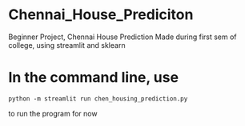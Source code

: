 # Chennai_House_Prediciton
Beginner Project, Chennai House Prediction 
Made during first sem of college, using streamlit and sklearn 
# In the command line, use 

```
python -m streamlit run chen_housing_prediction.py 
```
to run the program for now

